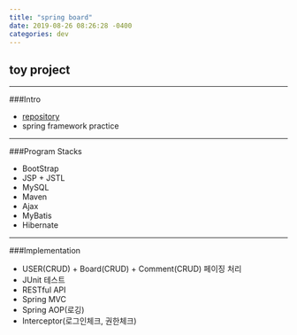 ```yaml
---
title: "spring board"
date: 2019-08-26 08:26:28 -0400
categories: dev
---
```


## toy project

---

###Intro
- [repository]
- spring framework practice

---

###Program Stacks
- BootStrap
- JSP + JSTL
- MySQL
- Maven
- Ajax
- MyBatis
- Hibernate

---

###Implementation
- USER(CRUD) + Board(CRUD) + Comment(CRUD) 페이징 처리
- JUnit 테스트
- RESTful API
- Spring MVC
- Spring AOP(로깅)
- Interceptor(로그인체크, 권한체크)

[repository]: https://github.com/blackjayH/Spring-board-practice
